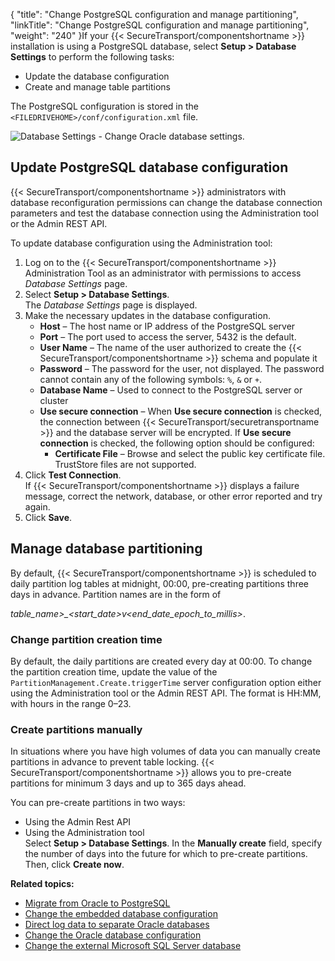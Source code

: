 {
    "title": "Change PostgreSQL configuration and manage partitioning",
    "linkTitle": "Change PostgreSQL configuration and manage partitioning",
    "weight": "240"
}If your {{< SecureTransport/componentshortname  >}} installation is using a PostgreSQL database, select **Setup &gt; Database Settings** to perform the following tasks:

-   Update the database configuration
-   Create and manage table partitions

The PostgreSQL configuration is stored in the `<FILEDRIVEHOME>/conf/configuration.xml` file.

<img src="/Images/SecureTransport/setup_database_settings_Postgre.png" class="maxWidth" alt="Database Settings - Change Oracle database settings." />

## Update PostgreSQL database configuration

{{< SecureTransport/componentshortname  >}} administrators with database reconfiguration permissions can change the database connection parameters and test the database connection using the Administration tool or the Admin REST API.

To update database configuration using the Administration tool:

1.  Log on to the {{< SecureTransport/componentshortname >}} Administration Tool as an administrator with permissions to access *Database Settings* page.
2.  Select **Setup > Database Settings**.  
    The *Database Settings* page is displayed.
3.  Make the necessary updates in the database configuration.  
    -   **Host** – The host name or IP address of the PostgreSQL server
    -   **Port** – The port used to access the server, 5432 is the default.
    -   **User Name** – The name of the user authorized to create the {{< SecureTransport/componentshortname >}} schema and populate it
    -   **Password** – The password for the user, not displayed. The password cannot contain any of the following symbols: `%`, `&` or `+`.
    -   **Database Name** – Used to connect to the PostgreSQL server or cluster
    -   **Use secure connection** – When **Use secure connection** is checked, the connection between {{< SecureTransport/securetransportname >}} and the database server will be encrypted. If **Use secure connection** is checked, the following option should be configured:
        -   **Certificate File** – Browse and select the public key certificate file. TrustStore files are not supported.
4.  Click **Test Connection**.  
    If {{< SecureTransport/componentshortname >}} displays a failure message, correct the network, database, or other error reported and try again.
5.  Click **Save**.

## Manage database partitioning

By default, {{< SecureTransport/componentshortname  >}} is scheduled to daily partition log tables at midnight, 00:00, pre-creating partitions three days in advance. Partition names are in the form of

*table\_name>\_&lt;start\_date>v&lt;end\_date\_epoch\_to\_millis>*.

### Change partition creation time

By default, the daily partitions are created every day at 00:00. To change the partition creation time, update the value of the `PartitionManagement.Create.triggerTime` server configuration option either using the Administration tool or the Admin REST API. The format is HH:MM, with hours in the range 0–23.

### Create partitions manually

In situations where you have high volumes of data you can manually create partitions in advance to prevent table locking. {{< SecureTransport/componentshortname  >}} allows you to pre-create partitions for minimum 3 days and up to 365 days ahead.

You can pre-create partitions in two ways:

-   Using the Admin Rest API
-   Using the Administration tool  
    Select **Setup > Database Settings**. In the **Manually create** field, specify the number of days into the future for which to pre-create partitions. Then, click **Create now**.

**Related topics:**

-   <a href="../migrate_oracle_to_postgre" class="MCXref xref">Migrate from Oracle to PostgreSQL</a>
-   <a href="../t_st_mysql" class="MCXref xref">Change the embedded database configuration</a>
-   <a href="../t_st_separate_databases" class="MCXref xref">Direct log data to separate Oracle databases</a>
-   <a href="../t_st_oracle" class="MCXref xref">Change the Oracle database configuration</a>
-   <a href="../t_st_sqlserver" class="MCXref xref">Change the external Microsoft SQL Server database</a>
